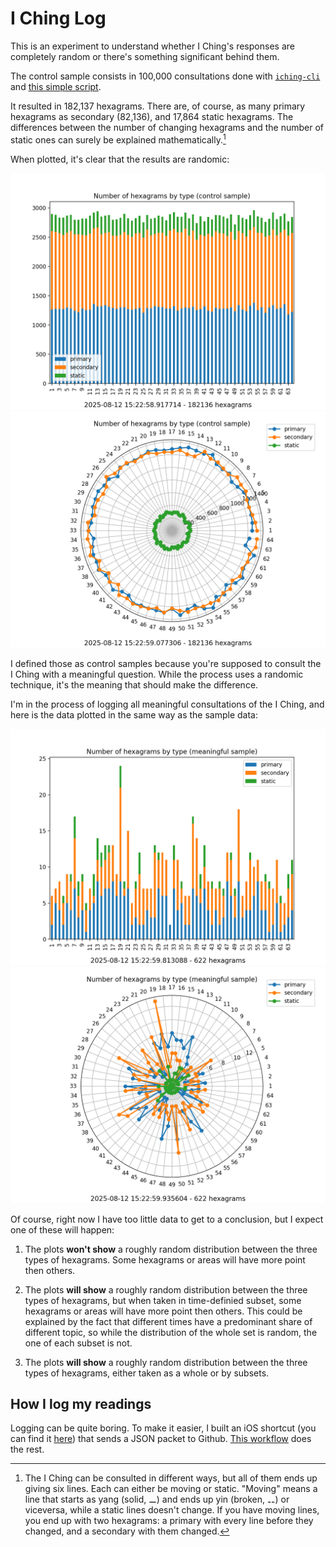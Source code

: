 # I Ching Log

This is an experiment to understand whether I Ching's responses are completely random or there's something significant behind them.

The control sample consists in 100,000 consultations done with [`iching-cli`](https://github.com/cantaprete/iching-cli) and [this simple script](data/control_sample_gen.sh).

It resulted in 182,137 hexagrams. There are, of course, as many primary hexagrams as secondary (82,136), and 17,864 static hexagrams.  The differences between the number of changing hexagrams and the number of static ones can surely be explained mathematically.[^1]

When plotted, it's clear that the results are randomic:

![img](./docs/random_bars.png)
![img](./docs/random_radar.png)

I defined those as control samples because you're supposed to consult the I Ching with a meaningful question.  While the process uses a randomic technique, it's the meaning that should make the difference.

I'm in the process of logging all meaningful consultations of the I Ching, and here is the data plotted in the same way as the sample data:

![img](./docs/meaningful_bars.png)
![img](./docs/meaningful_radar.png)

Of course, right now I have too little data to get to a conclusion, but I expect one of these will happen:

1. The plots **won't show** a roughly random distribution between the three types of hexagrams.  Some hexagrams or areas will have more point then others.

2. The plots **will show** a roughly random distribution between the three types of hexagrams, but when taken in time-definied subset, some hexagrams or areas will have more point then others.  This could be explained by the fact that different times have a predominant share of different topic, so while the distribution of the whole set is random, the one of each subset is not.

3. The plots **will show** a roughly random distribution between the three types of hexagrams, either taken as a whole or by subsets.

## How I log my readings

Logging can be quite boring. To make it easier, I built an iOS shortcut (you can find it [here](Record%20response.shortcut)) that sends a JSON packet to Github.  [This workflow](.github/workflows/update_data.yml) does the rest.

[^1]: The I Ching can be consulted in different ways, but all of them ends up giving six lines. Each can either be moving or static. "Moving" means a line that starts as yang (solid, ⚊) and ends up yin (broken, ⚋) or viceversa, while a static lines doesn't change. If you have moving lines, you end up with two hexagrams: a primary with every line before they changed, and a secondary with them changed.
